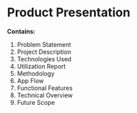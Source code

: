 # Product Presentation

**Contains:**

1) Problem Statement
2) Project Description
3) Technologies Used
4) Utilization Report
5) Methodology
6) App Flow
7) Functional Features
8) Technical Overview
9) Future Scope